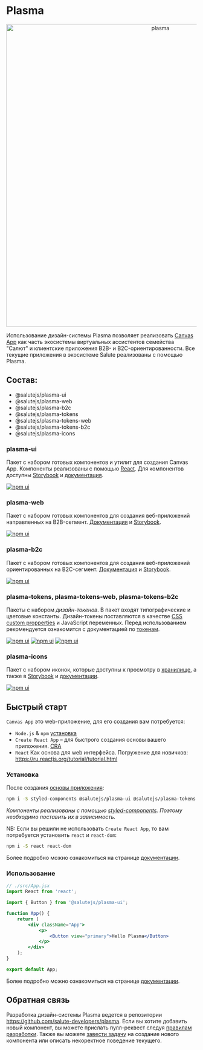 # Plasma

<p align="center">
  <img width="800" src="https://user-images.githubusercontent.com/1813468/98610527-d37ba500-2300-11eb-87c3-80cc1c08ecb4.png" alt="plasma" />
</p>

Использование дизайн-системы Plasma позволяет реализовать [Canvas App](https://bit.ly/3Mx0UQq) как часть экосистемы виртуальных ассистентов семейства "Салют" и клиентские приложения B2B- и B2C-ориентированности. Все текущие приложения в экосистеме Salute реализованы с помощью Plasma.

## Состав:

-   @salutejs/plasma-ui
-   @salutejs/plasma-web
-   @salutejs/plasma-b2c
-   @salutejs/plasma-tokens
-   @salutejs/plasma-tokens-web
-   @salutejs/plasma-tokens-b2c
-   @salutejs/plasma-icons

### plasma-ui

Пакет с набором готовых компонентов и утилит для создания Canvas App. Компоненты реализованы с помощью [React](https://reactjs.org/). Для компонентов доступны [Storybook](https://bit.ly/3xRatFG) и [документация](https://bit.ly/3HWggy3).

[![npm ui](https://img.shields.io/npm/v/@salutejs/plasma-ui?label=%40salutejs%2Fplasma-ui&style=for-the-badge)](https://www.npmjs.com/package/@salutejs/plasma-ui)

### plasma-web

Пакет с набором готовых компонентов для создания веб-приложений направленных на B2B-сегмент. [Документация](https://bit.ly/3OtwX5v) и [Storybook](https://bit.ly/3EH1x7b).

[![npm ui](https://img.shields.io/npm/v/@salutejs/plasma-web?label=%40salutejs%2Fplasma-web&style=for-the-badge)](https://www.npmjs.com/package/@salutejs/plasma-web)

### plasma-b2c

Пакет с набором готовых компонентов для создания веб-приложений ориентированных на B2C-сегмент. [Документация](https://bit.ly/3OtwX5v) и [Storybook](https://bit.ly/44CjWib).

[![npm ui](https://img.shields.io/npm/v/@salutejs/plasma-b2c?label=%40salutejs%2Fplasma-b2c&style=for-the-badge)](https://www.npmjs.com/package/@salutejs/plasma-b2c)

### plasma-tokens, plasma-tokens-web, plasma-tokens-b2c

Пакеты с набором _дизайн-токенов_. В пакет входят типографические и цветовые константы. Дизайн-токены поставляются в качестве [CSS custom propperties](https://developer.mozilla.org/en-US/docs/Web/CSS/--*) и JavaScript переменных. Перед использованием рекомендуется ознакомится с документацией по [токенам](https://bit.ly/3KflkeS).

[![npm ui](https://img.shields.io/npm/v/@salutejs/plasma-tokens?label=%40salutejs%2Fplasma-tokens&style=for-the-badge)](https://www.npmjs.com/package/@salutejs/plasma-tokens)
[![npm ui](https://img.shields.io/npm/v/@salutejs/plasma-tokens-web?label=%40salutejs%2Fplasma-tokens-web&style=for-the-badge)](https://www.npmjs.com/package/@salutejs/plasma-tokens-web)
[![npm ui](https://img.shields.io/npm/v/@salutejs/plasma-tokens-b2c?label=%40salutejs%2Fplasma-tokens-b2c&style=for-the-badge)](https://www.npmjs.com/package/@salutejs/plasma-tokens-b2c)

### plasma-icons

Пакет с набором иконок, которые доступны к просмотру в [хранилище](https://bit.ly/42hgVSf), а также в [Storybook](https://bit.ly/3LhwBwC) и [документации](https://bit.ly/3xQMjuM).

[![npm ui](https://img.shields.io/npm/v/@salutejs/plasma-icons?label=%40salutejs%2Fplasma-icons&style=for-the-badge)](https://www.npmjs.com/package/@salutejs/plasma-icons)

## Быстрый старт

`Canvas App` это web-приложение, для его создания вам потребуется:

-   `Node.js` & `npm` [установка](https://nodejs.org/ru/)
-   `Create React App` – для быстрого создания основы вашего приложения. [CRA](https://create-react-app.dev/docs/getting-started#quick-start)
-   `React` Как основа для web интерфейса. Погружение для новичков: https://ru.reactjs.org/tutorial/tutorial.html

### Установка

После создания [основы приложения](https://create-react-app.dev/docs/getting-started#quick-start):

```sh
npm i -S styled-components @salutejs/plasma-ui @salutejs/plasma-tokens @salutejs/plasma-icons
```

_Компоненты реализованы с помощью [styled-components](http://styled-components.com/). Поэтому необходимо поставить их в зависимость._

NB: Если вы решили не использовать `Create React App`, то вам потребуется установить `react` и `react-dom`:

```sh
npm i -S react react-dom
```

Более подробно можно ознакомиться на странице [документации](https://bit.ly/3HWggy3#%D0%BD%D0%B0%D1%81%D1%82%D1%80%D0%BE%D0%B9%D0%BA%D0%B0).

### Использование

```jsx
// ./src/App.jsx
import React from 'react';

import { Button } from '@salutejs/plasma-ui';

function App() {
    return (
        <div className="App">
            <p>
                <Button view="primary">Hello Plasma</Button>
            </p>
        </div>
    );
}

export default App;
```

Более подробно можно ознакомиться на странице [документации](https://bit.ly/3HWggy3#%D0%B8%D1%81%D0%BF%D0%BE%D0%BB%D1%8C%D0%B7%D0%BE%D0%B2%D0%B0%D0%BD%D0%B8%D0%B5).

## Обратная связь

Разработка дизайн-системы Plasma ведется в репозитории https://github.com/salute-developers/plasma.
Если вы хотите добавить новый компонент, вы можете прислать пулл-реквест следуя [правилам разработки](./CONTRIBUTING.md). Также вы можете [завести задачу](https://github.com/salute-developers/plasma/issues/new) на создание нового компонента или описать некоректное поведение текущего.
